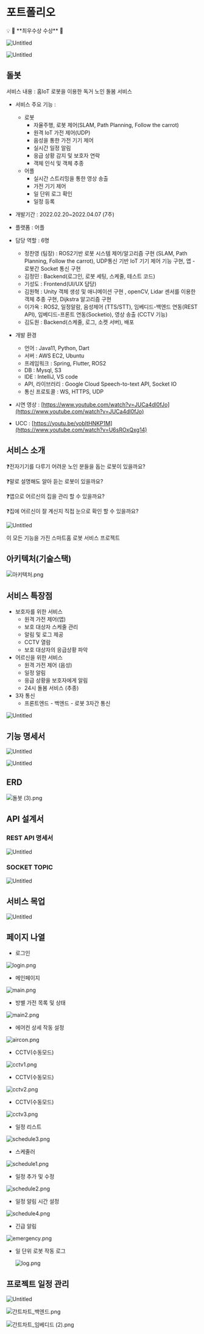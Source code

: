 # 포트폴리오

<aside>
💡 🥇 **최우수상 수상** 🥇

</aside>

![Untitled](assets/Untitled.png)

![Untitled](assets/Untitled%201.png)

## 돌봇

서비스 내용 : 홈IoT 로봇을 이용한 독거 노인 돌봄 서비스

- 서비스 주요 기능 :
    - 로봇
        - 자율주행, 로봇 제어(SLAM, Path Planning, Follow the carrot)
        - 원격 IoT 가전 제어(UDP)
        - 음성을 통한 가전 기기 제어
        - 실시간 일정 알림
        - 응급 상황 감지 및 보호자 연락
        - 객체 인식 및 객체 추종
    - 어플
        - 실시간 스트리밍을 통한 영상 송출
        - 가전 기기 제어
        - 일 단위 로그 확인
        - 일정 등록
        
- 개발기간 : 2022.02.20~2022.04.07 (7주)
- 플랫폼 : 어플
- 담당 역할 : 6명
    - 정찬영 (팀장)  : ROS2기반 로봇 시스템 제어/알고리즘 구현 (SLAM, Path Planning, Follow the carrot), UDP통신 기반 IoT 기기 제어 기능 구현, 앱 - 로봇간 Socket 통신 구현
    - 김정민 : Backend(로그인, 로봇 세팅, 스케줄, 테스트 코드)
    - 기성도 : Frontend(UI/UX 담당)
    - 김원혁 : Unity 객체 생성 및 애니메이션 구현 , openCV, Lidar 센서를 이용한 객체 추종 구현, Dijkstra 알고리즘 구현
    - 이가옥 : ROS2, 일정알람, 음성제어 (TTS/STT), 임베디드-백엔드 연동(REST API), 임베디드-프론트 연동(Socketio), 영상 송출 (CCTV 기능)
    - 김도원 : Backend(스케줄, 로그, 소켓 서버), 배포
    
- 개발 환경
    - 언어 : Java11, Python, Dart
    - 서버 : AWS EC2, Ubuntu
    - 프레임워크 : Spring, Flutter, ROS2
    - DB : Mysql, S3
    - IDE : IntelliJ, VS code
    - API, 라이브러리 : Google Cloud Speech-to-text API, Socket IO
    - 통신 프로토콜 : WS, HTTPS, UDP

- 시연 영상 : [https://www.youtube.com/watch?v=JUCa4dl0fJo](https://www.youtube.com/watch?v=JUCa4dl0fJo)
- UCC : [https://youtu.be/yobItHNKP1M](https://www.youtube.com/watch?v=U6sROxQxg14)

## 서비스 소개

❓전자기기를 다루기 어려운 노인 분들을 돕는 로봇이 있을까요?

❓말로 설명해도 알아 듣는 로봇이 있을까요?

❓앱으로 어르신의 집을 관리 할 수 있을까요? 

❓집에 어르신이 잘 계신지 직접 눈으로 확인 할 수 있을까요?

![Untitled](assets/Untitled%202.png)

이 모든 기능을 가진 스마트홈 로봇 서비스 프로젝트

## 아키텍처(기술스택)

![아키텍처.png](assets/%25EC%2595%2584%25ED%2582%25A4%25ED%2585%258D%25EC%25B2%2598.png)

## 서비스 특장점

- 보호자를 위한 서비스
    - 원격 가전 제어(앱)
    - 보호 대상자 스케줄 관리
    - 알림 및 로그 제공
    - CCTV 열람
    - 보호 대상자의 응급상황 파악
- 어르신을 위한 서비스
    - 원격 가전 제어 (음성)
    - 일정 알림
    - 응급 상황을 보호자에게 알림
    - 24시 돌봄 서비스 (추종)
- 3자 통신
    - 프론트엔드 - 백엔드 - 로봇 3자간 통신

![Untitled](assets/Untitled%203.png)

## 기능 명세서

![Untitled](assets/Untitled%204.png)

![Untitled](assets/Untitled%205.png)

## ERD

![돌봇 (3).png](assets/%25EB%258F%258C%25EB%25B4%2587_(3).png)

## API 설계서

### REST API 명세서

![Untitled](assets/Untitled%206.png)

### SOCKET TOPIC

![Untitled](assets/Untitled%207.png)

## 서비스 목업

![Untitled](assets/Untitled.jpeg)

## 페이지 나열

- 로그인

![login.png](assets/login.png)

- 메인페이지

![main.png](assets/main.png)

- 방별 가전 목록 및 상태

![main2.png](assets/main2.png)

- 에어컨 상세 작동 설정

![aircon.png](assets/aircon.png)

- CCTV(수동모드)

![cctv1.png](assets/cctv1.png)

- CCTV(수동모드)

![cctv2.png](assets/cctv2.png)

- CCTV(수동모드)

![cctv3.png](assets/cctv3.png)

- 일정 리스트

![schedule3.png](assets/schedule3.png)

- 스케줄러

![schedule1.png](assets/schedule1.png)

- 일정 추가 및 수정

![schedule2.png](assets/schedule2.png)

- 일정 알림 시간 설정

![schedule4.png](assets/schedule4.png)

- 긴급 알림

![emergency.png](assets/emergency.png)

- 일 단위 로봇 작동 로그
    
    ![log.png](assets/log.png)
    

## 프로젝트 일정 관리

![Untitled](assets/Untitled%208.png)

![간트차트_백엔드.png](assets/%25EA%25B0%2584%25ED%258A%25B8%25EC%25B0%25A8%25ED%258A%25B8_%25EB%25B0%25B1%25EC%2597%2594%25EB%2593%259C.png)

![간트차트_임베디드 (2).png](assets/%25EA%25B0%2584%25ED%258A%25B8%25EC%25B0%25A8%25ED%258A%25B8_%25EC%259E%2584%25EB%25B2%25A0%25EB%2594%2594%25EB%2593%259C_(2).png)
